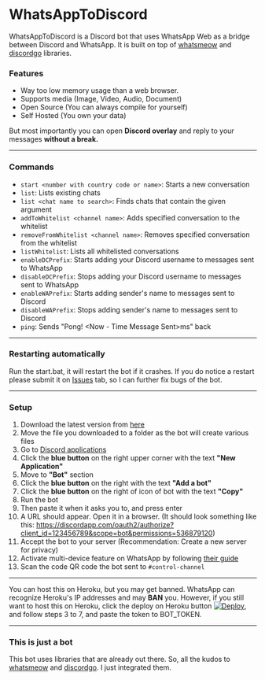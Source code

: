 
# WhatsAppToDiscord

WhatsAppToDiscord is a Discord bot that uses WhatsApp Web as a bridge between Discord and WhatsApp. It is built on top of [whatsmeow](https://github.com/tulir/whatsmeow) and [discordgo](https://github.com/bwmarrin/discordgo) libraries.

### Features

- Way too low memory usage than a web browser.
- Supports media (Image, Video, Audio, Document)
- Open Source (You can always compile for yourself)
- Self Hosted (You own your data)

But most importantly you can open **Discord overlay** and reply to your messages **without a break.**

---
### Commands
- `start <number with country code or name>`: Starts a new conversation
- `list`: Lists existing chats
- `list <chat name to search>`: Finds chats that contain the given argument
- `addToWhitelist <channel name>`: Adds specified conversation to the whitelist
- `removeFromWhitelist <channel name>`: Removes specified conversation from the whitelist 
- `listWhitelist`: Lists all whitelisted conversations
- `enableDCPrefix`: Starts adding your Discord username to messages sent to WhatsApp
- `disableDCPrefix`: Stops adding your Discord username to messages sent to WhatsApp
- `enableWAPrefix`: Starts adding sender's name to messages sent to Discord
- `disableWAPrefix`: Stops adding sender's name to messages sent to Discord
- `ping`: Sends "Pong! <Now - Time Message Sent>ms" back

---
### Restarting automatically
Run the start.bat, it will restart the bot if it crashes. If you do notice a restart please submit it on [Issues](https://github.com/FKLC/WhatsAppToDiscord/issues) tab, so I can further fix bugs of the bot.

---
### Setup
1. Download the latest version from [here](https://github.com/FKLC/WhatsAppToDiscord/releases)
2. Move the file you downloaded to a folder as the bot will create various files
3. Go to [Discord applications](https://discordapp.com/developers/applications/)
4. Click the **blue button** on the right upper corner with the text **"New Application"**
5. Move to **"Bot"** section
6. Click the **blue button** on the right with the text **"Add a bot"**
7. Click the **blue button** on the right of icon of bot with the text **"Copy"**
8. Run the bot
9. Then paste it when it asks you to, and press enter
10. A URL should appear. Open it in a browser. (It should look something like this: https://discordapp.com/oauth2/authorize?client_id=123456789&scope=bot&permissions=536879120)
11. Accept the bot to your server (Recommendation: Create a new server for privacy)
12. Activate multi-device feature on WhatsApp by following [their guide](https://faq.whatsapp.com/web/download-and-installation/how-to-join-or-leave-the-multi-device-beta)
13. Scan the code QR code the bot sent to `#control-channel`

---
You can host this on Heroku, but you may get banned. WhatsApp can recognize Heroku's IP addresses and may **BAN** you. However, if you still want to host this on Heroku, click the deploy on Heroku button [![Deploy](https://www.herokucdn.com/deploy/button.svg)](https://heroku.com/deploy?template=https://github.com/FKLC/WhatsAppToDiscord), and follow steps 3 to 7, and paste the token to BOT_TOKEN.

---
### This is just a bot

This bot uses libraries that are already out there. So, all the kudos to [whatsmeow](https://github.com/tulir/whatsmeow) and [discordgo](https://github.com/bwmarrin/discordgo). I just integrated them.
